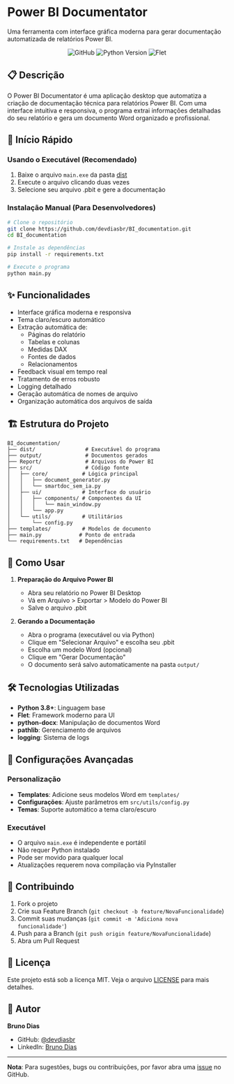 # Power BI Documentator

Uma ferramenta com interface gráfica moderna para gerar documentação automatizada de relatórios Power BI.

<div align="center">

![GitHub](https://img.shields.io/github/license/devdiasbr/BI_documentation)
![Python Version](https://img.shields.io/badge/python-3.8%2B-blue)
![Flet](https://img.shields.io/badge/flet-latest-green)

</div>

## 📋 Descrição

O Power BI Documentator é uma aplicação desktop que automatiza a criação de documentação técnica para relatórios Power BI. Com uma interface intuitiva e responsiva, o programa extrai informações detalhadas do seu relatório e gera um documento Word organizado e profissional.

## 🚀 Início Rápido

### Usando o Executável (Recomendado)

1. Baixe o arquivo `main.exe` da pasta [dist](dist/)
2. Execute o arquivo clicando duas vezes
3. Selecione seu arquivo .pbit e gere a documentação

### Instalação Manual (Para Desenvolvedores)

```bash
# Clone o repositório
git clone https://github.com/devdiasbr/BI_documentation.git
cd BI_documentation

# Instale as dependências
pip install -r requirements.txt

# Execute o programa
python main.py
```

## ✨ Funcionalidades

- Interface gráfica moderna e responsiva
- Tema claro/escuro automático
- Extração automática de:
  - Páginas do relatório
  - Tabelas e colunas
  - Medidas DAX
  - Fontes de dados
  - Relacionamentos
- Feedback visual em tempo real
- Tratamento de erros robusto
- Logging detalhado
- Geração automática de nomes de arquivo
- Organização automática dos arquivos de saída

## 🏗️ Estrutura do Projeto

```
BI_documentation/
├── dist/                # Executável do programa
├── output/              # Documentos gerados
├── Report/              # Arquivos do Power BI
├── src/                 # Código fonte
│   ├── core/           # Lógica principal
│   │   ├── document_generator.py
│   │   └── smartdoc_sem_ia.py
│   ├── ui/             # Interface do usuário
│   │   ├── components/ # Componentes da UI
│   │   │   └── main_window.py
│   │   └── app.py
│   └── utils/          # Utilitários
│       └── config.py
├── templates/          # Modelos de documento
├── main.py            # Ponto de entrada
└── requirements.txt   # Dependências
```

## 📝 Como Usar

1. **Preparação do Arquivo Power BI**
   - Abra seu relatório no Power BI Desktop
   - Vá em Arquivo > Exportar > Modelo do Power BI
   - Salve o arquivo .pbit

2. **Gerando a Documentação**
   - Abra o programa (executável ou via Python)
   - Clique em "Selecionar Arquivo" e escolha seu .pbit
   - Escolha um modelo Word (opcional)
   - Clique em "Gerar Documentação"
   - O documento será salvo automaticamente na pasta `output/`

## 🛠️ Tecnologias Utilizadas

- **Python 3.8+**: Linguagem base
- **Flet**: Framework moderno para UI
- **python-docx**: Manipulação de documentos Word
- **pathlib**: Gerenciamento de arquivos
- **logging**: Sistema de logs

## 🔧 Configurações Avançadas

### Personalização
- **Templates**: Adicione seus modelos Word em `templates/`
- **Configurações**: Ajuste parâmetros em `src/utils/config.py`
- **Temas**: Suporte automático a tema claro/escuro

### Executável
- O arquivo `main.exe` é independente e portátil
- Não requer Python instalado
- Pode ser movido para qualquer local
- Atualizações requerem nova compilação via PyInstaller

## 🤝 Contribuindo

1. Fork o projeto
2. Crie sua Feature Branch (`git checkout -b feature/NovaFuncionalidade`)
3. Commit suas mudanças (`git commit -m 'Adiciona nova funcionalidade'`)
4. Push para a Branch (`git push origin feature/NovaFuncionalidade`)
5. Abra um Pull Request

## 📄 Licença

Este projeto está sob a licença MIT. Veja o arquivo [LICENSE](LICENSE) para mais detalhes.

## 👤 Autor

**Bruno Dias**
- GitHub: [@devdiasbr](https://github.com/devdiasbr)
- LinkedIn: [Bruno Dias](https://www.linkedin.com/in/bruno-dias-b195611a7/)

---

**Nota**: Para sugestões, bugs ou contribuições, por favor abra uma [issue](https://github.com/devdiasbr/BI_documentation/issues) no GitHub.
